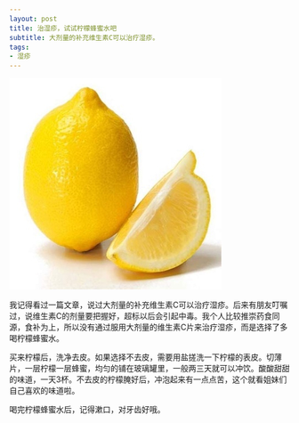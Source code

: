 ```yaml
---
layout: post
title: 治湿疹，试试柠檬蜂蜜水吧
subtitle: 大剂量的补充维生素C可以治疗湿疹。
tags:
- 湿疹
---
```


![](/img/ningmeng.jpg)

我记得看过一篇文章，说过大剂量的补充维生素C可以治疗湿疹。后来有朋友叮嘱过，说维生素C的剂量要把握好，超标以后会引起中毒。我个人比较推崇药食同源，食补为上，所以没有通过服用大剂量的维生素C片来治疗湿疹，而是选择了多喝柠檬蜂蜜水。

买来柠檬后，洗净去皮。如果选择不去皮，需要用盐搓洗一下柠檬的表皮。切薄片，一层柠檬一层蜂蜜，均匀的铺在玻璃罐里，一般两三天就可以冲饮。酸酸甜甜的味道，一天3杯。不去皮的柠檬腌好后，冲泡起来有一点点苦，这个就看姐妹们自己喜欢的味道啦。

喝完柠檬蜂蜜水后，记得漱口，对牙齿好哦。


